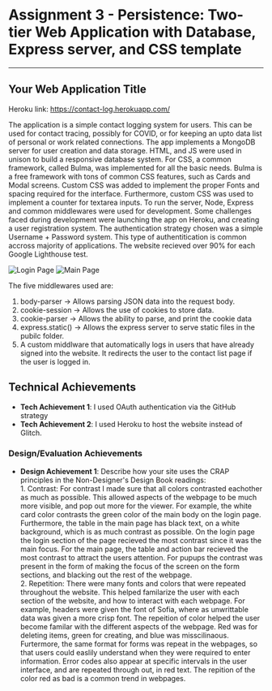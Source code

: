 Assignment 3 - Persistence: Two-tier Web Application with Database, Express server, and CSS template
===
---

## Your Web Application Title

Heroku link: https://contact-log.herokuapp.com/

The application is a simple contact logging system for users. This can be used for contact tracing, possibly for COVID, or for keeping an upto data list of personal or work related connections. The app implements a MongoDB server for user creation and data storage. HTML, and JS were used in unison to build a responsive database system. For CSS, a common framework, called Bulma, was implemented for all the basic needs. Bulma is a free framework with tons of common CSS features, such as Cards and Modal screens. Custom CSS was added to implement the proper Fonts and spacing required for the interface. Furthermore, custom CSS was used to implement a counter for textarea inputs. To run the server, Node, Express and common middlewares were used for development. Some challenges faced during development were launching the app on Heroku, and creating a user registration system. The authentication strategy chosen was a simple Username + Password system. This type of authentitication is common accross majority of applications. The website recieved over 90% for each Google Lighthouse test.

![Login Page](https://user-images.githubusercontent.com/62816869/133960311-bd836925-5e21-4af7-969c-cd6d944f8381.JPG)
![Main Page](https://user-images.githubusercontent.com/62816869/133960248-62f4ea72-c505-48d7-8157-afe96c22caac.JPG)


The five middlewares used are:
1. body-parser -> Allows parsing JSON data into the request body.
2. cookie-session -> Allows the use of cookies to store data.
3. cookie-parser -> Allows the ability to parse, and print the cookie data
4. express.static() -> Allows the express server to serve static files in the pubilc folder.
5. A custom middlware that automatically logs in users that have already signed into the website. It redirects the user to the contact list page if the user is logged in.

## Technical Achievements
- **Tech Achievement 1**: I used OAuth authentication via the GitHub strategy
- **Tech Achievement 2**: I used Heroku to host the website instead of Glitch.

### Design/Evaluation Achievements
- **Design Achievement 1**: Describe how your site uses the CRAP principles in the Non-Designer's Design Book readings:  
      1.   Contrast: For contrast I made sure that all colors contrasted eachother as much as possible. This allowed aspects of the webpage to be much more visible, and pop out             more for the viewer. For example, the white card color contrasts the green color of the main body on the login page. Furthermore, the table in the main page has                 black text, on a white background, which is as much contrast as possible. On the login page the login section of the page recieved the most contrast since it was the             main focus. For the main page, the table and action bar recieved the most contrast to attract the users attention. For pupups the contrast was present in the form of             making the focus of the screen on the form sections, and blacking out the rest of the webpage.          
      2.   Repetition: There were many fonts and colors that were repeated throughout the website. This helped familarize the user with each section of the website, and how to               interact with each webpage. For example, headers were given the font of Sofia, where as unwrittable data was given a more crisp font. The repeition of color helped               the user become familar with the different aspects of the webpage. Red was for deleting items, green for creating, and blue was misscilinaous. Furtermore, the same               format for forms was repeat in the webpages, so that users could easlily understand when they were required to enter information. Error codes also appear at specific             intervals in the user interface, and are repeated through out, in red text. The repition of the color red as bad is a common trend in webpages. 
